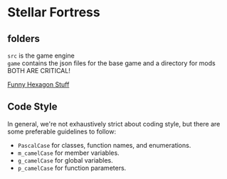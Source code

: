 # Stellar Fortress
## folders
`src` is the game engine <br>
`game` contains the json files for the base game and a directory for mods 
<br>
BOTH ARE CRITICAL!

[Funny Hexagon Stuff](https://www.redblobgames.com/grids/hexagons/)


## Code Style

In general, we're not exhaustively strict about coding style, but there are some preferable guidelines to follow:

- `PascalCase` for classes, function names, and enumerations.
- `m_camelCase` for member variables.
- `g_camelCase` for global variables.
- `p_camelCase` for function parameters.

